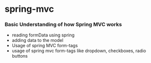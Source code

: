 # spring-mvc
<h3> Basic Understanding of how Spring MVC works</h3>
<ul>
<li>reading formData using spring</li>
<li>adding data to the model</li>
<li>Usage of spring MVC form-tags</li>
<li>usage of spring mvc form-tags like dropdown, checkboxes, radio buttons</li>
</ul>

